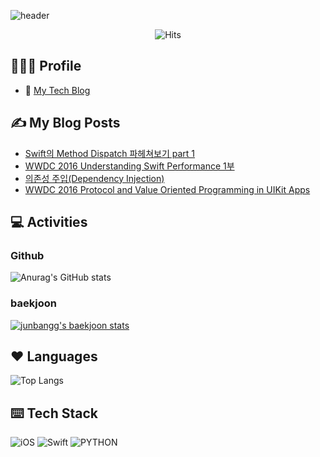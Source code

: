 ![header](https://capsule-render.vercel.app/api?type=Soft&color=auto&height=200&section=header&text=Welcome&fontSize=70&animation=fadeIn)
<div align=center>

  ![Hits](https://hits.seeyoufarm.com/api/count/incr/badge.svg?url=https%3A%2F%2Fgithub.com%2Fjunbangg&count_bg=%2379C83D&title_bg=%23555555&icon=&icon_color=%23E7E7E7&title=hits&edge_flat=false)

</div>

## 🙋🏻‍♂️ Profile

- 📘 [My Tech Blog](https://junbangg.github.io/blog/)

## ✍️ My Blog Posts
- [Swift의 Method Dispatch 파헤쳐보기 part 1](https://junbangg.github.io/swift/Method-Dispatch/)
- [WWDC 2016 Understanding Swift Performance 1부](https://junbangg.github.io/wwdc/wwdc16-understanding-swift-performance-pt1/)
- [의존성 주입(Dependency Injection)](https://junbangg.github.io/swift/dependency-injection/)
- [WWDC 2016 Protocol and Value Oriented Programming in UIKit Apps](https://junbangg.github.io/wwdc/wwdc16-protocol-and-value-oriented-programming-in-uikit-apps/)

## 💻 Activities
### Github

![Anurag's GitHub stats](https://github-readme-stats.vercel.app/api?username=junbangg)

### baekjoon <br>

[![junbangg's baekjoon stats](http://mazassumnida.wtf/api/v2/generate_badge?boj=olafo0o)](https://solved.ac/olafo0o)


## ❤️ Languages

![Top Langs](https://github-readme-stats.vercel.app/api/top-langs/?username=junbangg)


## ⌨️ Tech Stack

![iOS](https://img.shields.io/badge/iOS-blue?style=flat-square&logo=_&logoColor=white)
![Swift](https://img.shields.io/badge/Swift-orange?style=flat-square&logo=Swift&logoColor=white)
![PYTHON](https://img.shields.io/badge/Python-3776ab?style=flat-square&logo=Python&logoColor=yellow)



